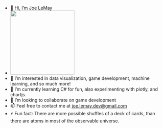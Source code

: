 - 👋 Hi, I’m Joe LeMay
- <img src="https://media4.giphy.com/media/v1.Y2lkPTc5MGI3NjExc2U2bmE0eHdlMzgyeTJxY3p0bXJtN3pvYm9jNnM4eXV3dGdzNzNzMiZlcD12MV9pbnRlcm5hbF9naWZfYnlfaWQmY3Q9Zw/brsEO1JayBVja/giphy.gif" width="200px">
- 👀 I’m interested in data visualization, game development, machine learning, and so much more!
- 🌱 I’m currently learning C# for fun, also experimenting with plotly, and chartjs.
- 💞️ I’m looking to collaborate on game development
- 📫 Feel free to contact me at joe.lemay.dev@gmail.com
- ⚡ Fun fact: There are more possible shuffles of a deck of cards, than there are atoms in most of the observable universe. 

<!---
joe-lemay/joe-lemay is a ✨ special ✨ repository because its `README.md` (this file) appears on your GitHub profile.
You can click the Preview link to take a look at your changes.
--->
